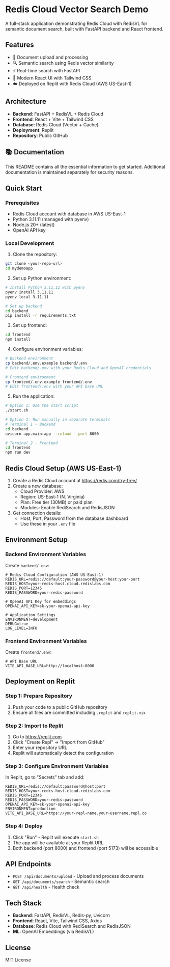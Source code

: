 # Redis Cloud Vector Search Demo

A full-stack application demonstrating Redis Cloud with RedisVL for semantic document search, built with FastAPI backend and React frontend.

## Features

- 📄 Document upload and processing
- 🔍 Semantic search using Redis vector similarity
- ⚡ Real-time search with FastAPI
- 🎨 Modern React UI with Tailwind CSS
- ☁️ Deployed on Replit with Redis Cloud (AWS US-East-1)

## Architecture

- **Backend**: FastAPI + RedisVL + Redis Cloud
- **Frontend**: React + Vite + Tailwind CSS
- **Database**: Redis Cloud (Vector + Cache)
- **Deployment**: Replit
- **Repository**: Public GitHub

## 📚 Documentation

This README contains all the essential information to get started. Additional documentation is maintained separately for security reasons.

## Quick Start

### Prerequisites

- Redis Cloud account with database in AWS US-East-1
- Python 3.11.11 (managed with pyenv)
- Node.js 20+ (latest)
- OpenAI API key

### Local Development

1. Clone the repository:
```bash
git clone <your-repo-url>
cd mydemoapp
```

2. Set up Python environment:
```bash
# Install Python 3.11.11 with pyenv
pyenv install 3.11.11
pyenv local 3.11.11

# Set up backend
cd backend
pip install -r requirements.txt
```

3. Set up frontend:
```bash
cd frontend
npm install
```

4. Configure environment variables:
```bash
# Backend environment
cp backend/.env.example backend/.env
# Edit backend/.env with your Redis Cloud and OpenAI credentials

# Frontend environment
cp frontend/.env.example frontend/.env
# Edit frontend/.env with your API base URL
```

5. Run the application:
```bash
# Option 1: Use the start script
./start.sh

# Option 2: Run manually in separate terminals
# Terminal 1 - Backend
cd backend
uvicorn app.main:app --reload --port 8000

# Terminal 2 - Frontend
cd frontend
npm run dev
```

## Redis Cloud Setup (AWS US-East-1)

1. Create a Redis Cloud account at https://redis.com/try-free/
2. Create a new database:
   - Cloud Provider: AWS
   - Region: US-East-1 (N. Virginia)
   - Plan: Free tier (30MB) or paid plan
   - Modules: Enable RediSearch and RedisJSON
3. Get connection details:
   - Host, Port, Password from the database dashboard
   - Use these in your `.env` file

## Environment Setup

### Backend Environment Variables

Create `backend/.env`:

```env
# Redis Cloud Configuration (AWS US-East-1)
REDIS_URL=redis://default:your-password@your-host:your-port
REDIS_HOST=your-redis-host.cloud.redislabs.com
REDIS_PORT=12345
REDIS_PASSWORD=your-redis-password

# OpenAI API Key for embeddings
OPENAI_API_KEY=sk-your-openai-api-key

# Application Settings
ENVIRONMENT=development
DEBUG=true
LOG_LEVEL=INFO
```

### Frontend Environment Variables

Create `frontend/.env`:

```env
# API Base URL
VITE_API_BASE_URL=http://localhost:8000
```

## Deployment on Replit

### Step 1: Prepare Repository
1. Push your code to a public GitHub repository
2. Ensure all files are committed including `.replit` and `replit.nix`

### Step 2: Import to Replit
1. Go to https://replit.com
2. Click "Create Repl" → "Import from GitHub"
3. Enter your repository URL
4. Replit will automatically detect the configuration

### Step 3: Configure Environment Variables
In Replit, go to "Secrets" tab and add:

```
REDIS_URL=redis://default:password@host:port
REDIS_HOST=your-redis-host.cloud.redislabs.com
REDIS_PORT=12345
REDIS_PASSWORD=your-redis-password
OPENAI_API_KEY=sk-your-openai-api-key
ENVIRONMENT=production
VITE_API_BASE_URL=https://your-repl-name.your-username.repl.co
```

### Step 4: Deploy
1. Click "Run" - Replit will execute `start.sh`
2. The app will be available at your Replit URL
3. Both backend (port 8000) and frontend (port 5173) will be accessible

## API Endpoints

- `POST /api/documents/upload` - Upload and process documents
- `GET /api/documents/search` - Semantic search
- `GET /api/health` - Health check

## Tech Stack

- **Backend**: FastAPI, RedisVL, Redis-py, Uvicorn
- **Frontend**: React, Vite, Tailwind CSS, Axios
- **Database**: Redis Cloud with RediSearch and RedisJSON
- **ML**: OpenAI Embeddings (via RedisVL)

## License

MIT License
